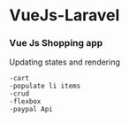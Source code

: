 # VueJs-Laravel

###  Vue Js Shopping app
Updating states and rendering 

```to-do
-cart
-populate li items
-crud
-flexbox
-paypal Api



```
